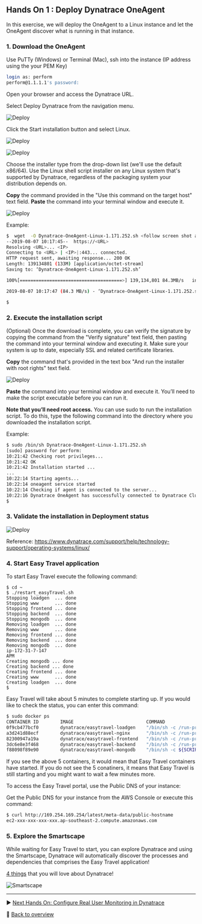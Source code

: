 ## Hands On 1 : Deploy Dynatrace OneAgent
In this exercise, we will deploy the OneAgent to a Linux instance and let the OneAgent discover what is running in that instance.

### 1. Download the OneAgent

Use PuTTy (Windows) or Terminal (Mac), ssh into the instance (IP address using the your PEM Key)

```bash
login as: perform
perform@1.1.1.1's password:

```

Open your browser and access the Dynatrace URL.

Select Deploy Dynatrace from the navigation menu.

![Deploy](/assets/101-DeployDynatrace.jpg)

Click the Start installation button and select Linux.

![Deploy](/assets/102-StartInstallation.jpg)

![Deploy](/assets/103-Linux.jpg)


Choose the installer type from the drop-down list (we'll use the default x86/64). 
Use the Linux shell script installer on any Linux system that's supported by Dynatrace, regardless of the packaging system your distribution depends on.

**Copy** the command provided in the "Use this command on the target host" text field. **Paste** the command into your terminal window and execute it.

![Deploy](/assets/104-Download.jpg)

Example: 

```bash
$  wget  -O Dynatrace-OneAgent-Linux-1.171.252.sh <follow screen shot above>
--2019-08-07 10:17:45--  https://<URL>
Resolving <URL>... <IP>
Connecting to <URL> | <IP>|:443... connected.
HTTP request sent, awaiting response... 200 OK
Length: 139134801 (133M) [application/octet-stream]
Saving to: ‘Dynatrace-OneAgent-Linux-1.171.252.sh’

100%[======================================>] 139,134,801 84.3MB/s   in 1.6s

2019-08-07 10:17:47 (84.3 MB/s) - ‘Dynatrace-OneAgent-Linux-1.171.252.sh’ saved [139134801/139134801]

$
```

### 2. Execute the installation script

(Optional) Once the download is complete, you can verify the signature by copying the command from the "Verify signature" text field, then pasting the command into your terminal window and executing it. Make sure your system is up to date, especially SSL and related certificate libraries.

**Copy** the command that's provided in the text box "And run the installer with root rights" text field.

![Deploy](/assets/105-Install.jpg)

**Paste** the command into your terminal window and execute it. You’ll need to make the script executable before you can run it.

**Note that you’ll need root access.**  You can use sudo to run the installation script. To do this, type the following command into the directory where you downloaded the installation script.

Example:

```bash
$ sudo /bin/sh Dynatrace-OneAgent-Linux-1.171.252.sh
[sudo] password for perform:
10:21:42 Checking root privileges...
10:21:42 OK
10:21:42 Installation started ...
...
10:22:14 Starting agents...
10:22:14 oneagent service started
10:22:14 Checking if agent is connected to the server...
10:22:16 Dynatrace OneAgent has successfully connected to Dynatrace Cluster Node. After completing Dynatrace OneAgent installation on this machine, please return to your browser to complete the remainder of the installation.
$

```

### 3. Validate the installation in Deployment status

![Deploy](/assets/106-Status.jpg)

Reference: https://www.dynatrace.com/support/help/technology-support/operating-systems/linux/

### 4. Start Easy Travel application

To start Easy Travel execute the following command:

```
$ cd ~
$ ./restart_easyTravel.sh
Stopping loadgen  ... done
Stopping www      ... done
Stopping frontend ... done
Stopping backend  ... done
Stopping mongodb  ... done
Removing loadgen  ... done
Removing www      ... done
Removing frontend ... done
Removing backend  ... done
Removing mongodb  ... done
ip-172-31-7-147
APM
Creating mongodb ... done
Creating backend ... done
Creating frontend ... done
Creating www      ... done
Creating loadgen  ... done
$

```

Easy Travel will take about 5 minutes to complete starting up. If you would like to check the status, you can enter this command:

```bash
$ sudo docker ps
CONTAINER ID        IMAGE                           COMMAND                  CREATED             STATUS              PORTS                                                NAMES
0f9cb477bcf0        dynatrace/easytravel-loadgen    "/bin/sh -c /run-pro…"   19 minutes ago      Up 19 minutes                                                            loadgen
a3d241d88ecf        dynatrace/easytravel-nginx      "/bin/sh -c /run-pro…"   19 minutes ago      Up 19 minutes       443/tcp, 0.0.0.0:80->80/tcp, 8080/tcp                www
82300947a19a        dynatrace/easytravel-frontend   "/bin/sh -c /run-pro…"   19 minutes ago      Up 19 minutes       0.0.0.0:32771->8080/tcp                              frontend
3dc6e8e3f468        dynatrace/easytravel-backend    "/bin/sh -c /run-pro…"   19 minutes ago      Up 19 minutes       0.0.0.0:32770->8080/tcp                              backend
f88098f89e90        dynatrace/easytravel-mongodb    "/bin/sh -c ${SCRIPT…"   19 minutes ago      Up 19 minutes       0.0.0.0:32769->27017/tcp, 0.0.0.0:32768->28017/tcp   mongodb

```

If you see the above 5 containers, it would mean that Easy Travel containers have started. If you do not see the 5 conatiners, it means that Easy Travel is still starting and you might want to wait a few minutes more. 

To access the Easy Travel portal, use the Public DNS of your instance:

Get the Public DNS for your instance from the AWS Console or execute this command:

```bash
$ curl http://169.254.169.254/latest/meta-data/public-hostname
ec2-xxx-xxx-xxx-xxx.ap-southeast-2.compute.amazonaws.com
```

### 5. Explore the Smartscape

While waiting for Easy Travel to start, you can explore Dynatrace and using the Smartscape, Dynatrace will automatically discover the processes and dependencies that comprises the Easy Travel application! 

[4 things](https://www.dynatrace.com/support/help/get-started/4-things-youll-absolutely-love-about-dynatrace/) that you will love about Dynatrace!

![Smartscape](https://dt-cdn.net/images/smartscape-horizontal-topology-2-860-6bdf46eb74.png)

---

:arrow_forward: [Next Hands On: Configure Real User Monitoring in Dynatrace](/Hands%20On%202%20-%20Configure%20Real%20User%20Monitoring)

:arrow_up_small: [Back to overview](/README.md)
